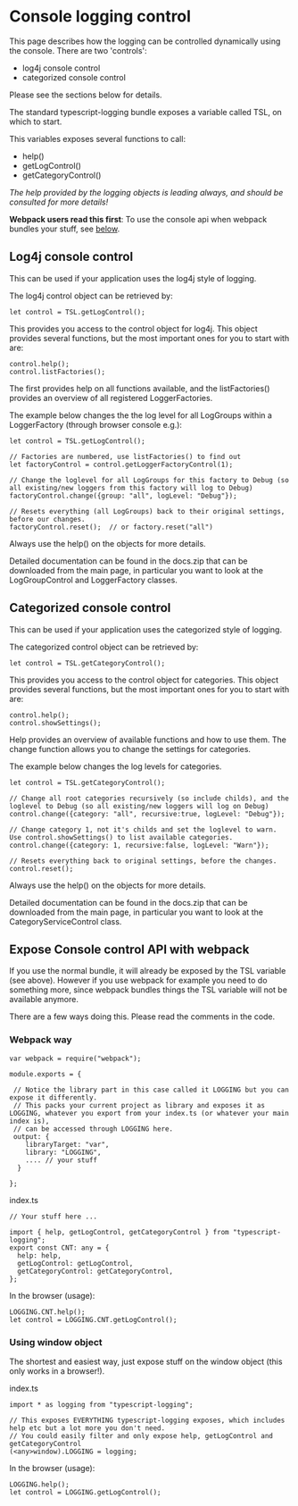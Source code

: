 # Console logging control

This page describes how the logging can be controlled dynamically using the console. There are two 'controls':
* log4j console control
* categorized console control

Please see the sections below for details.

The standard typescript-logging bundle exposes a variable called TSL, on which to start.

This variables exposes several functions to call:
* help()
* getLogControl()
* getCategoryControl()

*The help provided by the logging objects is leading always, and should be consulted for more details!*

**Webpack users read this first**: To use the console api when webpack bundles your stuff, see [below](#expose-console-control-api-with-webpack).

## Log4j console control

This can be used if your application uses the log4j style of logging.

The log4j control object can be retrieved by:
```
let control = TSL.getLogControl();
```

This provides you access to the control object for log4j. This object provides several functions,
but the most important ones for you to start with are:

```
control.help();
control.listFactories();
```

The first provides help on all functions available, and the listFactories() provides an overview of all registered LoggerFactories.

The example below changes the the log level for all LogGroups within a LoggerFactory (through browser console e.g.):

```
let control = TSL.getLogControl();

// Factories are numbered, use listFactories() to find out
let factoryControl = control.getLoggerFactoryControl(1);

// Change the loglevel for all LogGroups for this factory to Debug (so all existing/new loggers from this factory will log to Debug)
factoryControl.change({group: "all", logLevel: "Debug"});

// Resets everything (all LogGroups) back to their original settings, before our changes.
factoryControl.reset();  // or factory.reset("all")
```

Always use the help() on the objects for more details.

Detailed documentation can be found in the docs.zip that can be downloaded from the main page, in particular you want to look at the LogGroupControl and LoggerFactory classes.

## Categorized console control

This can be used if your application uses the categorized style of logging.

The categorized control object can be retrieved by:
```
let control = TSL.getCategoryControl();
```

This provides you access to the control object for categories. This object provides several functions,
but the most important ones for you to start with are:

```
control.help();
control.showSettings();
```

Help provides an overview of available functions and how to use them.
The change function allows you to change the settings for categories.

The example below changes the log levels for categories.
```
let control = TSL.getCategoryControl();

// Change all root categories recursively (so include childs), and the loglevel to Debug (so all existing/new loggers will log on Debug)
control.change({category: "all", recursive:true, logLevel: "Debug"});

// Change category 1, not it's childs and set the loglevel to warn. Use control.showSettings() to list available categories.
control.change({category: 1, recursive:false, logLevel: "Warn"});

// Resets everything back to original settings, before the changes.
control.reset();

```

Always use the help() on the objects for more details.

Detailed documentation can be found in the docs.zip that can be downloaded from the main page, in particular you want to look at the CategoryServiceControl class.

## Expose Console control API with webpack

If you use the normal bundle, it will already be exposed by the TSL variable (see above).
However if you use webpack for example you need to do something more, since webpack bundles things the TSL variable will not be available anymore.

There are a few ways doing this. Please read the comments in the code.

### Webpack way

```
var webpack = require("webpack");

module.exports = {

 // Notice the library part in this case called it LOGGING but you can expose it differently.
 // This packs your current project as library and exposes it as LOGGING, whatever you export from your index.ts (or whatever your main index is),
 // can be accessed through LOGGING here.
 output: {
    libraryTarget: "var",
    library: "LOGGING",
    .... // your stuff
  }

};
```

index.ts
~~~
// Your stuff here ...

import { help, getLogControl, getCategoryControl } from "typescript-logging";
export const CNT: any = {
  help: help,
  getLogControl: getLogControl,
  getCategoryControl: getCategoryControl,
};
~~~

In the browser (usage):
~~~
LOGGING.CNT.help();
let control = LOGGING.CNT.getLogControl();
~~~

### Using window object

The shortest and easiest way, just expose stuff on the window object (this only works in a browser!).

index.ts
```
import * as logging from "typescript-logging";

// This exposes EVERYTHING typescript-logging exposes, which includes help etc but a lot more you don't need.
// You could easily filter and only expose help, getLogControl and getCategoryControl
(<any>window).LOGGING = logging;
```

In the browser (usage):
~~~
LOGGING.help();
let control = LOGGING.getLogControl();
~~~

